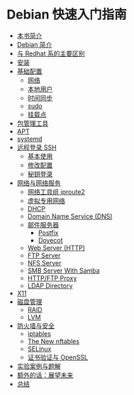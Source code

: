 # Debian 快速入门指南

* [本书简介](README.md)
* [Debian 简介](intro.md)
* [与 Redhat 系的主要区别](diff-with-redhat.md)
* [安装](install.md)
* [基础配置]()
  * [网络]()
  * [本地用户]()
  * [时间同步]()
  * [sudo]()
  * [挂载点]()
* [包管理工具]()
* [APT]()
* [systemd]()
* [远程登录 SSH]()
  * [基本使用]()
  * [修改配置]()
  * [秘钥登录]()
* [网络与网络服务]()
  * [网络工具组 iproute2]()
  * [虚拟专用网络]()
  * [DHCP]()
  * [Domain Name Service (DNS)]()
  * [邮件服务器]()
    * [Postfix]()
    * [Dovecot]()
  * [Web Server (HTTP)]()
  * [FTP Server]()
  * [NFS Server]()
  * [SMB Server With Samba]()
  * [HTTP/FTP Proxy]()
  * [LDAP Directory]()
* [X11]()
* [磁盘管理]()
  * [RAID]()
  * [LVM]()
* [防火墙与安全]()
  * [iptables]()
  * [The New nftables]()
  * [SELinux]()
  * [证书验证与 OpenSSL]()
* [实验案例与题解]()
* [额外的话：展望未来]()
* [总结]()


